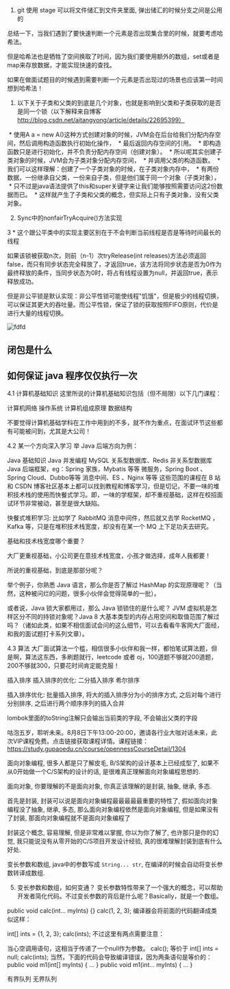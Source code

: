 
1. git 使用 stage 可以将文件储汇到文件夹里面, 弹出储汇的时候分支之间是公用的





总结一下，当我们遇到了要快速判断一个元素是否出现集合里的时候，就要考虑哈希法。

但是哈希法也是牺牲了空间换取了时间，因为我们要使用额外的数组，set或者是map来存放数据，才能实现快速的查找。

如果在做面试题目的时候遇到需要判断一个元素是否出现过的场景也应该第一时间想到哈希法！





1. 以下关于子类和父类的到底是几个对象，也就是影响到父类和子类获取的是否是同一个锁（以下解释来自博客 http://blog.csdn.net/aitangyong/article/details/22695399）

 * 使用A a = new A()这种方式创建对象的时候，JVM会在后台给我们分配内存空间，然后调用构造函数执行初始化操作，
 * 最后返回内存空间的引用。
 * 即构造函数只是进行初始化，并不负责分配内存空间（创建对象）。
 * 所以呢其实创建子类对象的时候，JVM会为子类对象分配内存空间，
 * 并调用父类的构造函数。
 * 我们可以这样理解：创建了一个子类对象的时候，在子类对象内存中，
 * 有两份数据，一份继承自父类，一份来自子类，但是他们属于同一个对象（子类对象），
 * 只不过是java语法提供了this和super关键字来让我们能够按照需要访问这2份数据而已。
 * 这样就产生了子类和父类的概念，但实际上只有子类对象，没有父类对象。


2. Sync中的nonfairTryAcquire()方法实现

 3 * 这个跟公平类中的实现主要区别在于不会判断当前线程是否是等待时间最长的线程

 如果该锁被获取n次，则前（n-1）次tryRelease(int releases)方法必须返回false，而只有同步状态完全释放了，才返回true，该方法将同步状态是否为0作为最终释放的条件，当同步状态为0时，将占有线程设置为null，并返回true，表示释放成功。

 但是非公平锁是默认实现：非公平性锁可能使线程"饥饿"，但是极少的线程切换，可以保证其更大的吞吐量。而公平性锁，保证了锁的获取按照FIFO原则，代价是进行大量的线程切换。



![fdfd](./knowledge/svg_JavaArchitectsKnowledgeSystem.svg)

## 闭包是什么
## 如何保证 java 程序仅仅执行一次






4.1 计算机基础知识
这里所说的计算机基础知识包括（但不局限）以下几门课程：

计算机网络
操作系统
计算机组成原理
数据结构

不要觉得计算机基础学科在工作中用到的不多，就不作为重点，在面试环节这些都有可能被问到，尤其是大公司！

4.2 某一个方向深入学习
举 Java 后端方向为例：

Java 基础知识
Java 并发编程
MySQL 关系型数据库、Redis 非关系型数据库
Java 后端框架，eg：Spring 家族，Mybatis 等等
微服务，Spring Boot 、Spring Cloud、Dubbo等等
消息中间、ES 、Nginx 等等
这些范围的课程在 B 站 和 CSDN 博客社区基本上都可以找到教程和博客学习，但是切记，不要一味的堆积技术栈的使用而快餐式学习。即，一味的学框架，却不重视基础，这样在校招面试环节非常被动，甚至是很大缺陷。





快餐式堆积学习: 比如学了 RabbitMQ 消息中间件，然后就又去学 RocketMQ ，Kafka 等，只是在堆积技术栈宽度，却没有在某一个 MQ 上下足功夫去研究。

基础和技术栈宽度哪个重要？

大厂更重视基础，小公司更在意技术栈宽度，小孩才做选择，成年人我都要！





所说的重视基础，到底是那部分呢？

举个例子，你熟悉 Java 语言，那么你是否了解过 HashMap 的实现原理呢？（当然，这种被问烂的问题，很多小伙伴会觉得简单的一批）。

或者说，Java 锁大家都用过，那么 Java 锁锁住的是什么呢？ JVM 虚拟机是怎样区分不同的持锁对象呢？Java 8 大基本类型的内存占用空间和取值范围了解过吗？（诸如此类，如果不相信面试会问的这么细节，可以去看看牛客网大厂面经，和我的面试题打卡系列文章）。

4.3 算法
大厂面试算法一个槛，相信很多小伙伴和我一样，都怕笔试算法题，但是啊，算法这东西，多刷题就行，leetcode 或者 oj，100道题不够就200道题，200不够就300，只要花时间肯定能克服！
 







插入排序
插入排序的优化: 二分插入排序
希尔排序

插入排序优化: 批量插入排序, 将大的插入排序分为小的排序方式, 之后对每个进行分别排序, 之后进行两个顺序序列的插入合并


lombok里面的toString注解只会输出当前类的字段, 不会输出父类的字段


咕泡五岁，聆听未来。8月8日下午13:00-20:00，邀请各行业大咖对话未来，此次VIP课程免费。点击链接获取课程详情。课程链接：https://study.gupaoedu.cn/course/opennessCourseDetail/1304




面向对象编程, 很多人都是只了解皮毛, B/S架构的设计基本上已经成型了, 如果不从0开始做一个C/S架构的设计的话, 是很难真正理解面向对象编程思想的.

面向对象, 你要理解的不是面向对象, 你真正该理解的是封装, 抽象, 继承, 多态. 

首先是封装, 封装可以说是面向对象编程最最最最最重要的特性了, 假如面向对象编程没了抽象, 继承, 多态, 那么面向对象编程依然是面向对象编程, 但是如果没有了封装, 那面向对象编程就不是面向对象编程了

   封装这个概念, 容易理解, 但是非常难以掌握, 你以为你了解了, 也许那只是你的幻觉, 我只能说没有从零开始的C/S项目开发设计经验, 真的很难理解封装到底有什么好处.




变长参数和数组, java中的参数写成 `String... str`, 在编译的时候会自动将变长参数转译成数组.

5. 变长参数和数组，如何变通？
变长参数特性带来了一个强大的概念，可以帮助开发者简化代码。不过变长参数的背后是什么呢？Basically，就是一个数组。

public void calc(int... myInts) {} 
calc(1, 2, 3);
编译器会将前面的代码翻译成类似这样：

int[] ints = {1, 2, 3};
calc(ints);
不过这里有两点需要注意：

当心空调用语句，这相当于传递了一个null作为参数。
calc();
等价于
int[] ints = null;
calc(ints);
当然，下面的代码会导致编译错误，因为两条语句是等价的：
public void m1(int[] myInts) { ... }
public void m1(int... myInts) { ... }





有界队列 无界队列








